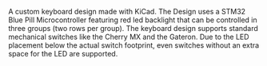 A custom keyboard design made with KiCad. The Design uses a STM32 Blue Pill Microcontroller featuring red led backlight that can be controlled in three groups (two rows per group). 
The keyboard design supports standard mechanical switches like the Cherry MX and the Gateron. Due to the LED placement below the actual switch footprint, even switches without an
extra space for the LED are supported.
